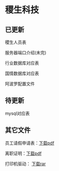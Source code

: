 # 稷生科技

## 已更新

稷生人员表

服务器端口介绍(未完)

行业数据库对应表

国情数据库对应表

阿波罗配置文件



## 待更新

mysql对应表



## 其它文件

员工请假申请表：[下载pdf](../file/员工请假申请表.pdf)

离职证明：[下载pdf](../file/离职证明.pdf)

打印机驱动： [下载rar](../file/打印机驱动.rar)

